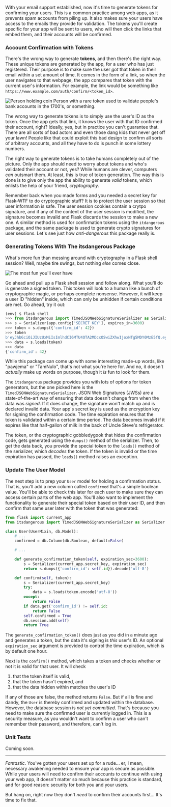 With your email support established, now it's time to generate tokens for confirming your users. This is a common practice among web apps, as it prevents spam accounts from piling up. It also makes sure your users have access to the emails they provide for validation. The tokens you'll create specific for your app will be sent to users, who will then click the links that embed them, and their accounts will be confirmed.

### Account Confirmation with Tokens

There's the wrong way to generate **tokens**, and then there's the right way. These unique tokens are generated by the app, for a user who has just registered. Their purpose is to make sure the user *got* that token in their email within a set amount of time. It comes in the form of a link, so when the user navigates to that webpage, the app compares that token with the current user's information. For example, the link would be something like `https://www.example.com/auth/confirm/<token_id>`.

![Person holding coin](https://images.unsplash.com/photo-1533988902751-0fad628013cb?ixlib=rb-1.2.1&ixid=eyJhcHBfaWQiOjEyMDd9&auto=format&fit=crop&w=1502&q=80)
Person with a rare token used to validate people's bank accounts in the 1700's, or something.

The wrong way to generate tokens is to simply use the user's ID as the token. Once the app gets that link, it knows the user with that ID confirmed their account, right? Ideally, yes, but in practice you can't guarantee that. There are all sorts of bad actors and even those dang kids that never get off your lawn! People like that could exploit this bad design to confirm all sorts of arbitrary accounts, and all they have to do is punch in some lottery numbers.

The right way to generate tokens is to take humans completely out of the picture. Only the app should need to worry about tokens and who's validated their account or not, yes? While humans are clever, computers *can* outsmart them. At least, this is true of token generation. The way this is done is to give only the app the ability to generate *valid* tokens, which enlists the help of your friend, *cryptography*.

Remember back when you made forms and you needed a secret key for Flask-WTF to do cryptographic stuff? It is to protect the user session so that user information is safe. The user session cookies contain a crytpo signature, and if any of the content of the user session is modified, the signature becomes invalid and Flask discards the session to make a new one. A similar method is used for confirmation tokens using the `itdangerous` package, and the same package is used to generate crypto signatures for user sessions. Let's see just how *anti-dangerous* this package really is.

### Generating Tokens With The itsdangerous Package

What's more fun than messing around with cryptography in a Flask shell session? Well, maybe tire swings, but nothing *else* comes close.

![The most fun you'll ever have](https://images.unsplash.com/photo-1566890068693-158bd749501f?ixlib=rb-1.2.1&ixid=eyJhcHBfaWQiOjEyMDd9&auto=format&fit=crop&w=1500&q=80)

Go ahead and pull up a Flask shell session and follow along. What you'll do is generate a signed token. This token will look to a human like a bunch of cryptographic magic, or perhaps complete nonsense. However, it will keep a user ID "hidden" inside, which can only be unhidden if certain conditions are met. Go ahead, try it out:

```python
(env) $ flask shell
>>> from itsdangerous import TimedJSONWebSignatureSerializer as Serializer
>>> s = Serializer(app.config['SECRET_KEY'], expires_in=3600)
>>> token = s.dumps({'confirm_id': 42})
>>> token
b'eyJhbGciOiJIUzUxMiIsImlhdCI6MTU4OTA2MDcxOSwiZXhwIjoxNTg5MDY0MzE5fQ.ey ...'
>>> data = s.loads(token)
>>> data
{'confirm_id': 42}
```

While this package can come up with some interesting made-up words, like "pawjema" or "TamNuIo", that's not what you're here for. And no, it doesn't *actually* make up words on purpose, though it *is* fun to look for them.

The `itsdangerous` package provides you with lots of options for token generators, but the one picked here is the `TimedJSONWebSignatureSerializer`. JSON Web Signatures (JWSs) are a state-of-the-art way of ensuring that data doesn't change from when the data was *signed*. If it does change, the signature won't match up and is declared invalid data. Your app's secret key is used as the encryption key for signing the confirmation code. The time expiration ensures that the token is validated within a certain time period. The data becomes invalid if it expires like that half-gallon of milk in the back of Uncle Steve's refrigerator.

The token, or the cryptographic gobbledygook that hides the confirmation code, gets generated using the `dumps()` method of the serializer. Then, to get the data back, you provide the special token to the `loads()` method of the serializer, which *decodes* the token. If the token is invalid or the time expiration has passed, the `loads()` method raises an exception.

### Update The User Model

The next step is to prep your `User` model for holding a confirmation status. That is, you'll add a new column called `confirmed` that's a simple boolean value. You'll be able to check this later for each user to make sure they can access certain parts of the web app. You'll also want to implement the functionality to generate their special token based on their user ID, and then confirm that same user later with the token that was generated:

```python
from flask import current_app
from itsdangerous import TimedJSONWebSignatureSerializer as Serializer

class User(UserMixin, db.Model):
    # ...
    confirmed = db.Column(db.Boolean, default=False)

    # ...

    def generate_confirmation_token(self, expiration_sec=3600):
        s = Serializer(current_app.secret_key, expiration_sec)
        return s.dumps({'confirm_id': self.id}).decode('utf-8')

    def confirm(self, token):
        s = Serializer(current_app.secret_key)
        try:
            data = s.loads(token.encode('utf-8'))
        except:
            return False
        if data.get('confirm_id') != self.id:
            return False
        self.confirmed = True
        db.session.add(self)
        return True
```

The `generate_confirmation_token()` does just as you did in a minute ago and generates a token, but the data it's signing is *this* user's ID. An optional `expiration_sec` argument is provided to control the time expiration, which is by default one hour.

Next is the `confirm()` method, which takes a token and checks whether or not it is valid for that user. It will check

1. that the token itself is valid,
2. that the token hasn't expired, and
3. that the data hidden within matches the user's ID

If any of those are false, the method returns `False`. But if all is fine and dandy, the `User` is thereby confirmed and updated within the database. However, the database session is *not yet committed*. That's because you need to make sure the confirmed user is currently logged in. This is a security measure, as you wouldn't want to confirm a user who can't remember their password, and therefore, can't log in.

### Unit Tests

Coming soon.

___

*Fantastic*. You've gotten your users set up for a rude... er, I mean, necessary awakening needed to ensure your app is secure as possible. While your users will need to confirm their accounts to continue with using your web app, it doesn't matter so much because this practice is standard, and for good reason: security for both you and your users.

But hang on, right now they don't *need* to confirm their accounts first... It's time to fix that.
